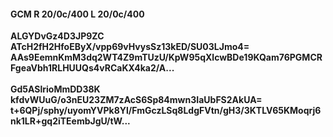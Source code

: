 #### GCM R 20/0c/400 L 20/0c/400
**ALGYDvGz4D3JP9ZC**<br/>**ATcH2fH2HfoEByX/vpp69vHvysSz13kED/SU03LJmo4=**<br/>**AAs9EemnKmM3dq2WT4Z9mTUzU/KpW95qXlcwBDe19KQam76PGMCRFgeaVbh1RLHUUQs4vRCaKX4ka2/A...**<br/><br/>
**Gd5ASlrioMmDD38K**<br/>**kfdvWUuG/o3nEU23ZM7zAcS6Sp84mwn3IaUbFS2AkUA=**<br/>**t+6QPj/sphy/uyomYVPk8Yl/FmGczLSq8LdgFVtn/gH3/3KTLV65KMoqrj6nk1LR+gq2iTEembJgU/tW...**